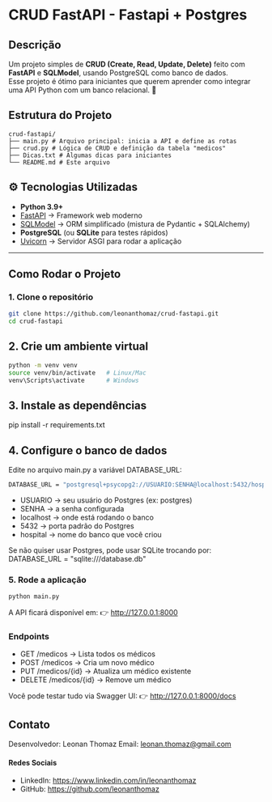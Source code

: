 # CRUD FastAPI - Fastapi + Postgres

## Descrição
Um projeto simples de **CRUD (Create, Read, Update, Delete)** feito com **FastAPI** e **SQLModel**, usando PostgreSQL como banco de dados.  
Esse projeto é ótimo para iniciantes que querem aprender como integrar uma API Python com um banco relacional. 🚀  

## Estrutura do Projeto

```
crud-fastapi/
├── main.py # Arquivo principal: inicia a API e define as rotas
├── crud.py # Lógica de CRUD e definição da tabela "medicos"
├── Dicas.txt # Algumas dicas para iniciantes
└── README.md # Este arquivo
```

## ⚙️ Tecnologias Utilizadas
- **Python 3.9+**
- [FastAPI](https://fastapi.tiangolo.com/) → Framework web moderno
- [SQLModel](https://sqlmodel.tiangolo.com/) → ORM simplificado (mistura de Pydantic + SQLAlchemy)
- **PostgreSQL** (ou **SQLite** para testes rápidos)
- [Uvicorn](https://www.uvicorn.org/) → Servidor ASGI para rodar a aplicação
---

## Como Rodar o Projeto

### 1. Clone o repositório
```bash
git clone https://github.com/leonanthomaz/crud-fastapi.git
cd crud-fastapi
```

## 2. Crie um ambiente virtual
```bash
python -m venv venv
source venv/bin/activate   # Linux/Mac
venv\Scripts\activate      # Windows
```

## 3. Instale as dependências
pip install -r requirements.txt

## 4. Configure o banco de dados
Edite no arquivo main.py a variável DATABASE_URL:
```bash
DATABASE_URL = "postgresql+psycopg2://USUARIO:SENHA@localhost:5432/hospital"
```
- USUARIO → seu usuário do Postgres (ex: postgres)
- SENHA → a senha configurada
- localhost → onde está rodando o banco
- 5432 → porta padrão do Postgres
- hospital → nome do banco que você criou

Se não quiser usar Postgres, pode usar SQLite trocando por:
DATABASE_URL = "sqlite:///database.db"

### 5. Rode a aplicação
```bash
python main.py
```
A API ficará disponível em:
👉 http://127.0.0.1:8000

### Endpoints

- GET /medicos → Lista todos os médicos
- POST /medicos → Cria um novo médico
- PUT /medicos/{id} → Atualiza um médico existente
- DELETE /medicos/{id} → Remove um médico

Você pode testar tudo via Swagger UI:
👉 http://127.0.0.1:8000/docs


## Contato

Desenvolvedor: Leonan Thomaz
Email: leonan.thomaz@gmail.com

#### Redes Sociais

- LinkedIn: https://www.linkedin.com/in/leonanthomaz
- GitHub: https://github.com/leonanthomaz







